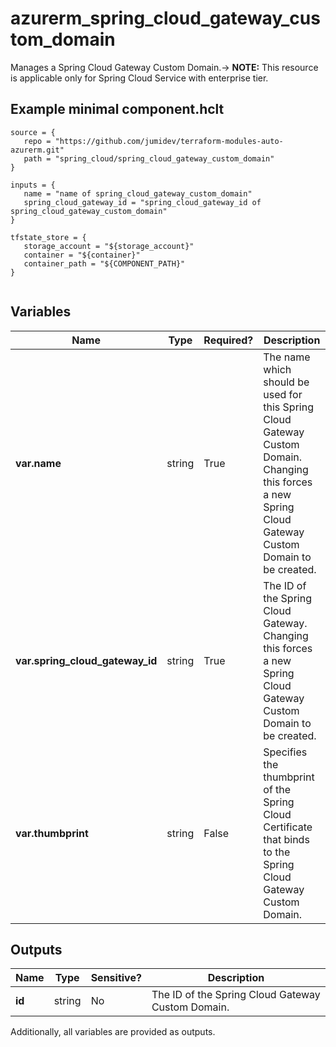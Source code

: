 # azurerm_spring_cloud_gateway_custom_domain

Manages a Spring Cloud Gateway Custom Domain.-> **NOTE:** This resource is applicable only for Spring Cloud Service with enterprise tier.

## Example minimal component.hclt

```hcl
source = {
   repo = "https://github.com/jumidev/terraform-modules-auto-azurerm.git" 
   path = "spring_cloud/spring_cloud_gateway_custom_domain" 
}

inputs = {
   name = "name of spring_cloud_gateway_custom_domain" 
   spring_cloud_gateway_id = "spring_cloud_gateway_id of spring_cloud_gateway_custom_domain" 
}

tfstate_store = {
   storage_account = "${storage_account}" 
   container = "${container}" 
   container_path = "${COMPONENT_PATH}" 
}


```

## Variables

| Name | Type | Required? |  Description |
| ---- | ---- | --------- |  ----------- |
| **var.name** | string | True | The name which should be used for this Spring Cloud Gateway Custom Domain. Changing this forces a new Spring Cloud Gateway Custom Domain to be created. | 
| **var.spring_cloud_gateway_id** | string | True | The ID of the Spring Cloud Gateway. Changing this forces a new Spring Cloud Gateway Custom Domain to be created. | 
| **var.thumbprint** | string | False | Specifies the thumbprint of the Spring Cloud Certificate that binds to the Spring Cloud Gateway Custom Domain. | 



## Outputs

| Name | Type | Sensitive? | Description |
| ---- | ---- | --------- | --------- |
| **id** | string | No  | The ID of the Spring Cloud Gateway Custom Domain. | 

Additionally, all variables are provided as outputs.
